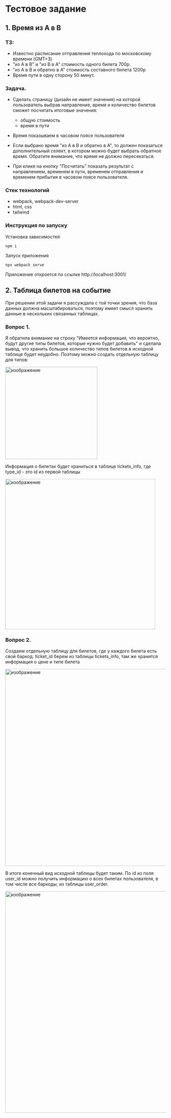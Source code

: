 # Тестовое задание
## 1. Время из A в B
### ТЗ: 

+ Известно расписание отправления теплохода по московскому времени (GMT+3)
+ "из A в B" и "из B в A" стоимость одного билета 700р.
+ "из A в B и обратно в А" стоимость составного билета 1200р
+ Время пути в одну сторону 50 минут.

### Задача. 

+ Сделать страницу (дизайн не имеет значения) на которой пользователь выбрав направление, 
  время и количество билетов сможет посчитать итоговые значения: 
  + общую стоимость 
  + время в пути

+ Время показываем в часовом поясе пользователя
+ Если выбрано время "из A в B и обратно в А", то должен показаться дополнительный селект, 
  в котором можно будет выбрать обратное время. Обратите внимание, что время не должно пересекаться. 
+ При клике на кнопку "Посчитать" показать результат с направлением, временем в пути, временем отправления 
  и временем прибытия в часовом поясе пользователя. 
  
### Стек технологий 
+ webpack, webpack-dev-server
+ html, css
+ tailwind

### Инструкция по запуску

Установка зависимостей
```
npm i
```

Запуск приложения
```
npx webpack serve
```
Приложение откроется по ссылке http://localhost:3001/


## 2. Таблица билетов на событие

При решении этой задачи я рассуждала с той точки зрения, что база данных должна масштабироваться, поэтому имеет смысл хранить данные в нескольких связанных таблицах. 

### Вопрос 1. 

Я обратила внимание на строку "Имеется информация, что вероятно, будут другие типы билетов, которые нужно будет добавить" и сделала вывод, что хранить большое количество типов билетов в исходной таблице будет неудобно. Поэтому можно создать отдельную таблицу для типов: 

<img width="289" alt="изображение" src="https://user-images.githubusercontent.com/74718352/194723434-3c1fb319-d1aa-419d-9fae-f7cd1a721d4d.png">

Информация о билетах будет храниться в таблице tickets_info, где type_id - это id из первой таблицы

<img width="471" alt="изображение" src="https://user-images.githubusercontent.com/74718352/194723523-7a4c3467-98d1-4441-84ff-87720bd4c5ba.png">

### Вопрос 2. 

Создаем отдельную таблицу для билетов, где у каждого билета есть свой баркод. ticket_id берем из таблицы tickets_info, там же хранится информация о цене и типе билета

<img width="617" alt="изображение" src="https://user-images.githubusercontent.com/74718352/194723589-f70ce983-3abe-49aa-b12c-6beb8ad09d71.png">

В итоге конечный вид исходной таблицы будет таким. По id из поля user_id можно получить информацию о всех билетах пользователя, в том числе все баркоды, из таблицы user_order. 

<img width="694" alt="изображение" src="https://user-images.githubusercontent.com/74718352/194723697-dae6986c-f5b3-470e-b582-fe0996a3068e.png">





